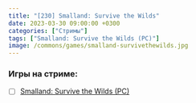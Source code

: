```yaml
---
title: "[230] Smalland: Survive the Wilds"
date: 2023-03-30 09:00:00 +0300
categories: ["Стримы"]
tags: ["Smalland: Survive the Wilds (PC)"]
image: /commons/games/smalland-survivethewilds.jpg
---
```


### Игры на стриме:
+ [ ] [Smalland: Survive the Wilds (PC)](/tags/smalland-survive-the-wilds-pc)

